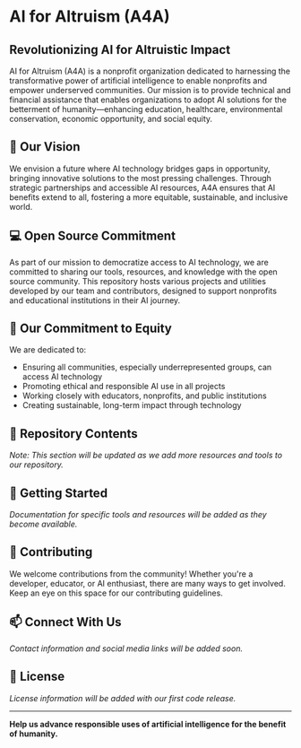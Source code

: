 # AI for Altruism (A4A)

## Revolutionizing AI for Altruistic Impact

AI for Altruism (A4A) is a nonprofit organization dedicated to harnessing the transformative power of artificial intelligence to enable nonprofits and empower underserved communities. Our mission is to provide technical and financial assistance that enables organizations to adopt AI solutions for the betterment of humanity—enhancing education, healthcare, environmental conservation, economic opportunity, and social equity.

## 🌟 Our Vision

We envision a future where AI technology bridges gaps in opportunity, bringing innovative solutions to the most pressing challenges. Through strategic partnerships and accessible AI resources, A4A ensures that AI benefits extend to all, fostering a more equitable, sustainable, and inclusive world.

## 💻 Open Source Commitment

As part of our mission to democratize access to AI technology, we are committed to sharing our tools, resources, and knowledge with the open source community. This repository hosts various projects and utilities developed by our team and contributors, designed to support nonprofits and educational institutions in their AI journey.

## 🌱 Our Commitment to Equity

We are dedicated to:
- Ensuring all communities, especially underrepresented groups, can access AI technology
- Promoting ethical and responsible AI use in all projects
- Working closely with educators, nonprofits, and public institutions
- Creating sustainable, long-term impact through technology

## 🤖 Repository Contents

*Note: This section will be updated as we add more resources and tools to our repository.*

## 📖 Getting Started

*Documentation for specific tools and resources will be added as they become available.*

## 🤝 Contributing

We welcome contributions from the community! Whether you're a developer, educator, or AI enthusiast, there are many ways to get involved. Keep an eye on this space for our contributing guidelines.

## 📫 Connect With Us

*Contact information and social media links will be added soon.*

## 📜 License

*License information will be added with our first code release.*

---

**Help us advance responsible uses of artificial intelligence for the benefit of humanity.**
